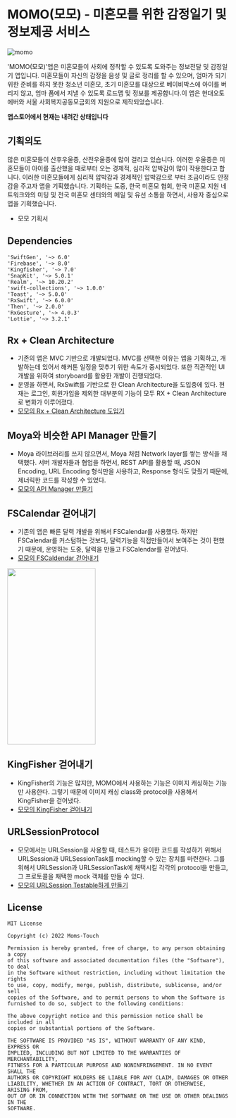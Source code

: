 # MOMO(모모) - 미혼모를 위한 감정일기 및 정보제공 서비스

![momo](https://user-images.githubusercontent.com/69891604/187994128-c1262fa5-c323-4132-a0ea-ed8e9e1f6656.png)


'MOMO(모모)'앱은 미혼모들이 사회에 정착할 수 있도록 도와주는 정보전달 및 감정일기 앱입니다. 미혼모들이 자신의 감정을 음성 및 글로 정리를 할 수 있으며, 엄마가 되기 위한 준비를 하지 못한 청소년 미혼모, 초기 미혼모를 대상으로 베이비박스에 아이를 버리지 않고, 엄마 품에서 지낼 수 있도록 로드맵 및 정보를 제공합니다.이 앱은 현대오토에버와 서울 사회복지공동모금회의 지원으로 제작되었습니다.


**앱스토어에서 현재는 내려간 상태입니다**

## 기획의도
많은 미혼모들이 산후우울증, 산전우울증에 많이 걸리고 있습니다. 이러한 우울증은 미혼모들이 아이를 출산했을 때로부터 오는 경제적, 심리적 압박감이 많이 작용한다고 합니다. 이러한 미혼모들에게 심리적 압박감과 경제적인 압박감으로 부터 조금이라도 안정감을 주고자 앱을 기획했습니다. 기획하는 도중, 한국 미혼모 협회, 한국 미혼모 지원 네트워크와의 미팅 및 전국 미혼모 센터와의 메일 및 유선 소통을 하면서, 사용자 중심으로 앱을 기획했습니다. 
* 모모 기획서

## Dependencies
```
'SwiftGen', '~> 6.0'
'Firebase', '~> 8.0'
'Kingfisher', '~> 7.0'
'SnapKit', '~> 5.0.1'
'Realm', '~> 10.20.2'
'swift-collections', '~> 1.0.0'
'Toast', '~> 5.0.0'
'RxSwift', '~> 6.0.0'
'Then', '~> 2.0.0'
'RxGesture', '~> 4.0.3'
'Lottie', '~> 3.2.1'
```

## Rx + Clean Architecture
* 기존의 앱은 MVC 기반으로 개발되었다. MVC를 선택한 이유는 앱을 기획하고, 개발하는데 있어서 해커톤 일정을 맞추기 위한 속도가 중시되었다. 또한 직관적인 UI 개발을 위하여 storyboard를 활용한 개발이 진행되었다.
* 운영을 하면서, RxSwift를 기반으로 한 Clean Architecture을 도입중에 있다. 현재는 로그인, 회원가입을 제외한 대부분의 기능이 모두 RX + Clean Architecture로 변화가 이루어졌다.
* [모모의 Rx + Clean Architecture 도입기](https://github.com/Moms-Touch/MOMO/wiki)

## Moya와 비슷한 API Manager 만들기
* Moya 라이브러리를 쓰지 않으면서, Moya 처럼 Network layer를 쌓는 방식을 채택했다. 서버 개발자들과 협업을 하면서, REST API를 활용할 때, JSON Encoding, URL Encoding 형식만을 사용하고, Response 형식도 맞췄기 때문에, 제너릭한 코드를 작성할 수 있었다.
* [모모의 API Manager 만들기](https://github.com/Moms-Touch/MOMO/wiki/Moya%EC%99%80-%EB%B9%84%EC%8A%B7%ED%95%9C-API-Manager-%EB%A7%8C%EB%93%A4%EA%B8%B0)

## FSCalendar 걷어내기
* 기존의 앱은 빠른 달력 개발을 위해서 FSCalendar를 사용했다. 하지만 FSCalendar를 커스텀하는 것보다, 달력기능을 직접만들어서 보여주는 것이 편했기 때문에, 운영하는 도중, 달력을 만들고 FSCalendar를 걷어냈다.
* [모모의 FSCaldendar 걷어내기](https://github.com/Moms-Touch/MOMO/wiki/FSCalendar-%EA%B1%B7%EC%96%B4%EB%82%B4%EA%B8%B0)
<p class='center'> 
    <img src="https://user-images.githubusercontent.com/69891604/187993667-10f09c7f-18f2-47ee-a8ef-b8f6e781c561.png" width="200" height="400"/>
</p>

## KingFisher 걷어내기
* KingFisher의 기능은 많지만, MOMO에서 사용하는 기능은 이미지 캐싱하는 기능만 사용한다. 그렇기 때문에 이미지 캐싱 class와 protocol을 사용해서 KingFisher을 걷어냈다.
* [모모의 KingFisher 걷어내기](https://github.com/Moms-Touch/MOMO/wiki)

## URLSessionProtocol 
* 모모에서는 URLSession을 사용할 때, 테스트가 용이한 코드를 작성하기 위해서 URLSession과 URLSessionTask를 mocking할 수 있는 장치를 마련한다. 그를 위해서 URLSession과 URLSessionTask에 채택시킬 각각의 protocol을 만들고, 그 프로토콜을 채택한 mock 객체를 만들 수 있다.
* [모모의 URLSession Testable하게 만들기](https://github.com/Moms-Touch/MOMO/wiki/%EB%AA%A8%EB%AA%A8%EC%9D%98-URLSession-Testable%ED%95%98%EA%B2%8C-%EB%A7%8C%EB%93%A4%EA%B8%B0)

## License
```
MIT License

Copyright (c) 2022 Moms-Touch

Permission is hereby granted, free of charge, to any person obtaining a copy
of this software and associated documentation files (the "Software"), to deal
in the Software without restriction, including without limitation the rights
to use, copy, modify, merge, publish, distribute, sublicense, and/or sell
copies of the Software, and to permit persons to whom the Software is
furnished to do so, subject to the following conditions:

The above copyright notice and this permission notice shall be included in all
copies or substantial portions of the Software.

THE SOFTWARE IS PROVIDED "AS IS", WITHOUT WARRANTY OF ANY KIND, EXPRESS OR
IMPLIED, INCLUDING BUT NOT LIMITED TO THE WARRANTIES OF MERCHANTABILITY,
FITNESS FOR A PARTICULAR PURPOSE AND NONINFRINGEMENT. IN NO EVENT SHALL THE
AUTHORS OR COPYRIGHT HOLDERS BE LIABLE FOR ANY CLAIM, DAMAGES OR OTHER
LIABILITY, WHETHER IN AN ACTION OF CONTRACT, TORT OR OTHERWISE, ARISING FROM,
OUT OF OR IN CONNECTION WITH THE SOFTWARE OR THE USE OR OTHER DEALINGS IN THE
SOFTWARE.
```
